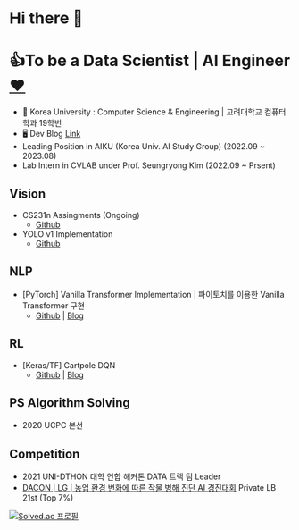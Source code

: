 # Hi there 👋


<!-- **loggerJK/loggerJK** is a ✨ _special_ ✨ repository because its `README.md` (this file) appears on your GitHub profile. -->

<!-- Here are some ideas to get you started: -->

# 👍To be a Data Scientist | AI Engineer [❤️](https://github.com/daisyHyeseul)
- 🐯 Korea University : Computer Science & Engineering | 고려대학교 컴퓨터학과 19학번
- 🖥️ Dev Blog [Link](http://loggerJK.github.io)
- Leading Position in AIKU (Korea Univ. AI Study Group) (2022.09 ~ 2023.08)
- Lab Intern in CVLAB under Prof. Seungryong Kim (2022.09 ~ Prsent)

## Vision
- CS231n Assingments (Ongoing) 
  - [Github](https://github.com/loggerJK/cs231n)
- YOLO v1 Implementation
  - [Github](https://github.com/loggerJK/YOLO)

## NLP
- [PyTorch] Vanilla Transformer Implementation | 파이토치를 이용한 Vanilla Transformer 구현 
  - [Github](https://github.com/loggerJK/transformer-implementation) | [Blog](https://loggerjk.github.io/pytorch/Transformer/)

## RL
- [Keras/TF] Cartpole DQN 
  - [Github](https://github.com/loggerJK/cartpole_DQN) | [Blog](https://loggerjk.github.io/deeplearning/%EA%B0%95%ED%99%94%ED%95%99%EC%8A%B5-Tensorflow%EB%A5%BC-%EC%9D%B4%EC%9A%A9%ED%95%9C-DQN-%EA%B5%AC%ED%98%84-(cartpole_v0)/)

## PS Algorithm Solving
- 2020 UCPC 본선

## Competition
- 2021 UNI-DTHON 대학 연합 해커톤 DATA 트랙 팀 Leader
- [DACON | LG | 농업 환경 변화에 따른 작물 병해 진단 AI 경진대회](https://dacon.io/competitions/official/235870/leaderboard) Private LB 21st (Top 7%)

[![Solved.ac 프로필](http://mazassumnida.wtf/api/generate_badge?boj=jiwon7258)](https://solved.ac/jiwon7258)
